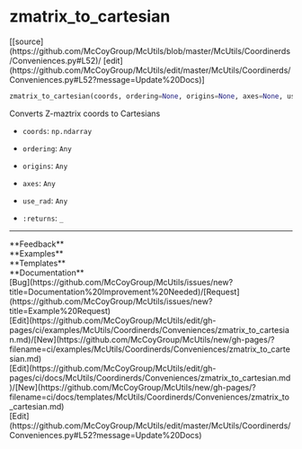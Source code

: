 # <a id="McUtils.Coordinerds.Conveniences.zmatrix_to_cartesian">zmatrix_to_cartesian</a>
<div class="docs-source-link" markdown="1">
[[source](https://github.com/McCoyGroup/McUtils/blob/master/McUtils/Coordinerds/Conveniences.py#L52)/
[edit](https://github.com/McCoyGroup/McUtils/edit/master/McUtils/Coordinerds/Conveniences.py#L52?message=Update%20Docs)]
</div>

```python
zmatrix_to_cartesian(coords, ordering=None, origins=None, axes=None, use_rad=True): 
```
Converts Z-maztrix coords to Cartesians
  - `coords`: `np.ndarray`
    > 
  - `ordering`: `Any`
    > 
  - `origins`: `Any`
    > 
  - `axes`: `Any`
    > 
  - `use_rad`: `Any`
    > 
  - `:returns`: `_`
    > 











---


<div markdown="1" class="text-secondary">
<div class="container">
  <div class="row">
   <div class="col" markdown="1">
**Feedback**   
</div>
   <div class="col" markdown="1">
**Examples**   
</div>
   <div class="col" markdown="1">
**Templates**   
</div>
   <div class="col" markdown="1">
**Documentation**   
</div>
   <div class="col" markdown="1">
   
</div>
   <div class="col" markdown="1">
   
</div>
   <div class="col" markdown="1">
   
</div>
</div>
  <div class="row">
   <div class="col" markdown="1">
[Bug](https://github.com/McCoyGroup/McUtils/issues/new?title=Documentation%20Improvement%20Needed)/[Request](https://github.com/McCoyGroup/McUtils/issues/new?title=Example%20Request)   
</div>
   <div class="col" markdown="1">
[Edit](https://github.com/McCoyGroup/McUtils/edit/gh-pages/ci/examples/McUtils/Coordinerds/Conveniences/zmatrix_to_cartesian.md)/[New](https://github.com/McCoyGroup/McUtils/new/gh-pages/?filename=ci/examples/McUtils/Coordinerds/Conveniences/zmatrix_to_cartesian.md)   
</div>
   <div class="col" markdown="1">
[Edit](https://github.com/McCoyGroup/McUtils/edit/gh-pages/ci/docs/McUtils/Coordinerds/Conveniences/zmatrix_to_cartesian.md)/[New](https://github.com/McCoyGroup/McUtils/new/gh-pages/?filename=ci/docs/templates/McUtils/Coordinerds/Conveniences/zmatrix_to_cartesian.md)   
</div>
   <div class="col" markdown="1">
[Edit](https://github.com/McCoyGroup/McUtils/edit/master/McUtils/Coordinerds/Conveniences.py#L52?message=Update%20Docs)   
</div>
   <div class="col" markdown="1">
   
</div>
   <div class="col" markdown="1">
   
</div>
   <div class="col" markdown="1">
   
</div>
</div>
</div>
</div>